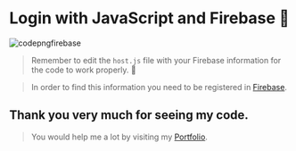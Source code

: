 # Login with JavaScript and Firebase 🚀
<img src="https://i.ibb.co/fkb8PMs/codepngfirebase.png" alt="codepngfirebase" border="0">

> Remember to edit the `host.js` file with your Firebase information for the code to work properly. :tada:


> In order to find this information you need to be registered in [Firebase](https://firebase.google.com/).


## Thank you very much for seeing my code.
> You would help me a lot by visiting my [Portfolio](https://eedeverloper.vercel.app).
